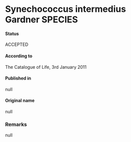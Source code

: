 # Synechococcus intermedius Gardner SPECIES

#### Status
ACCEPTED

#### According to
The Catalogue of Life, 3rd January 2011

#### Published in
null

#### Original name
null

### Remarks
null